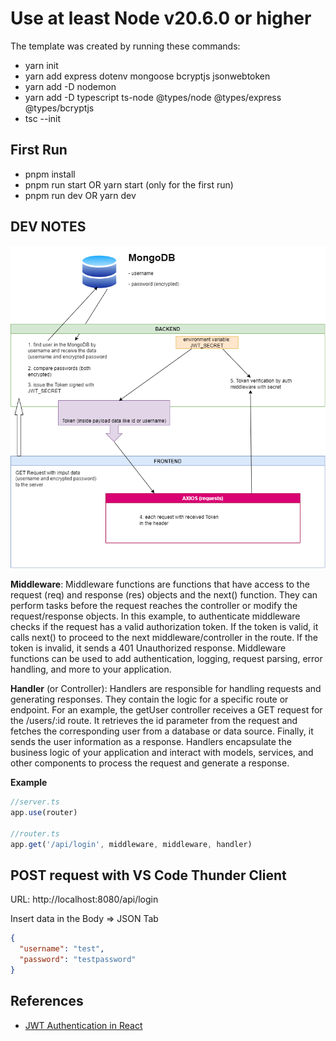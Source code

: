 # Use at least Node v20.6.0 or higher

The template was created by running these commands:

- yarn init
- yarn add express dotenv mongoose bcryptjs jsonwebtoken
- yarn add -D nodemon
- yarn add -D typescript ts-node @types/node @types/express @types/bcryptjs
- tsc --init

## First Run

- pnpm install
- pnpm run start OR yarn start (only for the first run)
- pnpm run dev OR yarn dev

## DEV NOTES

![DIAGRAM](/src//assets/diagram.png)

**Middleware**: Middleware functions are functions that have access to the request (req) and response (res) objects and the next() function. They can perform tasks before the request reaches the controller or modify the request/response objects. In this example, to authenticate middleware checks if the request has a valid authorization token. If the token is valid, it calls next() to proceed to the next middleware/controller in the route. If the token is invalid, it sends a 401 Unauthorized response. Middleware functions can be used to add authentication, logging, request parsing, error handling, and more to your application.

**Handler** (or Controller): Handlers are responsible for handling requests and generating responses. They contain the logic for a specific route or endpoint. For an example, the getUser controller receives a GET request for the /users/:id route. It retrieves the id parameter from the request and fetches the corresponding user from a database or data source. Finally, it sends the user information as a response. Handlers encapsulate the business logic of your application and interact with models, services, and other components to process the request and generate a response.

**Example**

```js
//server.ts
app.use(router)

//router.ts
app.get('/api/login', middleware, middleware, handler)
```

## POST request with VS Code Thunder Client

URL: http://localhost:8080/api/login

Insert data in the Body => JSON Tab

```json
{
  "username": "test",
  "password": "testpassword"
}
```

## References

- [JWT Authentication in React](https://www.permify.co/post/jwt-authentication-in-react/)
